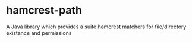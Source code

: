 # hamcrest-path
A Java library which provides a suite hamcrest matchers for file/directory existance and permissions
